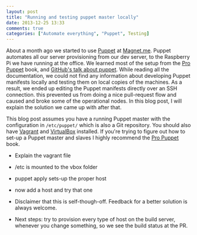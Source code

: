 ```yaml
---
layout: post
title: "Running and testing puppet master locally"
date: 2013-12-25 13:33
comments: true
categories: ["Automate everything", "Puppet", Testing]
---
```

About a month ago we started to use [Puppet](http://puppetlabs.com/) at [Magnet.me](http://magnet.me). Puppet automates all our server provisioning from our dev server, to the Raspberry Pi we have running at the office. We learned most of the setup from the [Pro Puppet][pro-puppet] book, and [GitHub's talk about puppet](http://www.youtube.com/watch?v=4iTBs2S_im8). While reading all the documentation, we could not find any information about developing Puppet manifests locally and testing them on local copies of the machines. As a result, we ended up editing the Puppet manifests directly over an SSH connection. this prevented us from doing a nice pull-request flow and caused and broke some of the operational nodes. In this blog post, I will explain the solution we came up with after that.

<!--more-->

This blog post assumes you have a running Puppet master with the configuration in `/etc/puppet/` which is also a Git repository. You should also have [Vagrant](http://vagrantup.com) and [VirtualBox][pro-puppet] installed. If you're trying to figure out how to set-up a Puppet master and slaves I highly recommend the [Pro Puppet](http://it-ebooks.info/book/730/) book.

- Explain the vagrant file
- /etc is mounted to the vbox folder
- puppet apply sets-up the proper host
- now add a host and try that one

- Disclaimer that this is self-though-off. Feedback for a better solution is always welcome.

- Next steps: try to provision every type of host on the build server, whenever you change something, so we see the build status at the PR.

[pro-puppet]: http://it-ebooks.info/book/730/  "Pro puppet book"